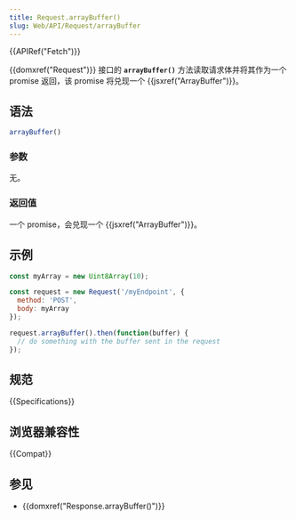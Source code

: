```yaml
---
title: Request.arrayBuffer()
slug: Web/API/Request/arrayBuffer
---
```

{{APIRef("Fetch")}}

{{domxref("Request")}} 接口的 **`arrayBuffer()`** 方法读取请求体并将其作为一个 promise 返回，该 promise 将兑现一个 {{jsxref("ArrayBuffer")}}。

## 语法

```js
arrayBuffer()
```

### 参数

无。

### 返回值

一个 promise，会兑现一个 {{jsxref("ArrayBuffer")}}。

## 示例

```js
const myArray = new Uint8Array(10);

const request = new Request('/myEndpoint', {
  method: 'POST',
  body: myArray
});

request.arrayBuffer().then(function(buffer) {
  // do something with the buffer sent in the request
});
```

## 规范

{{Specifications}}

## 浏览器兼容性

{{Compat}}

## 参见

- {{domxref("Response.arrayBuffer()")}}
